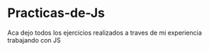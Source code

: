 # Practicas-de-Js
Aca dejo todos los ejercicios realizados a traves de mi experiencia trabajando con JS
